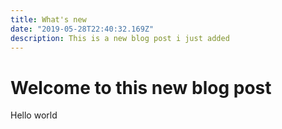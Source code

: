 ```yaml
---
title: What's new
date: "2019-05-28T22:40:32.169Z"
description: This is a new blog post i just added
---
```


# Welcome to this new blog post
Hello world